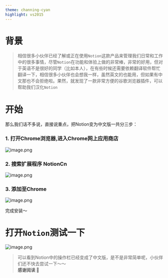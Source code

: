 ```yaml
---
theme: channing-cyan
highlight: vs2015
---
```



# 背景
> 相信很多小伙伴已经了解或正在使用`Notion`这款产品来管理我们日常和工作中的很多事情，尽管`Notion`在功能和体验上做的非常棒，非常的好用，但对于英语不是很好的同学（比如本人），在有些时候还需要依赖翻译软件帮忙翻译一下，相信很多小伙伴也会想我一样，虽然英文的也能用，但如果有中文那也不会拒绝啦。果然，就发现了一款非常方便的谷歌浏览器插件，可以帮助我们汉化`Notion`

# 开始
那么我们话不多说，直接说重点，把Notion变为中文版一共分三步：

### 1. 打开Chrome浏览器,进入Chrome网上应用商店

![image.png](https://p1-juejin.byteimg.com/tos-cn-i-k3u1fbpfcp/663b68228e41447e98af1761360cc09f~tplv-k3u1fbpfcp-watermark.image?)

### 2. 搜索扩展程序 **NotionCn**


![image.png](https://p1-juejin.byteimg.com/tos-cn-i-k3u1fbpfcp/79e4f03a2283411aaf81c6d2d93ff04d~tplv-k3u1fbpfcp-watermark.image?)

### 3. 添加至Chrome

![image.png](https://p6-juejin.byteimg.com/tos-cn-i-k3u1fbpfcp/b921101e6a4d4daea5711723cd7637e7~tplv-k3u1fbpfcp-watermark.image?)

完成安装～

# 打开`Notion`测试一下


![image.png](https://p3-juejin.byteimg.com/tos-cn-i-k3u1fbpfcp/d7147016c76043db998a039a2f9b0764~tplv-k3u1fbpfcp-watermark.image?)

> 可以看到Notion中的操作栏已经变成了中文版，是不是非常简单呢，小伙伴们还不快去尝试一下～～  
>  **感谢阅读 🙏**